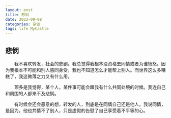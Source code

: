 ```yaml
---
layout: post
title: 悲悯
date: 2022-09-08
categories: 杂谈
tags: life MyCastle
---
```


## 悲悯

  我不喜欢转发，社会的悲剧。我总觉得我根本没资格去同情或者为谁愤怒。因为我根本不可能和别人感同身受，我也不知道怎么才能帮上别人。而世界这么多糟糕了，我这微薄之力又有什么用。

  顶多是我觉得，某个人，某件事可能会跟我有什么共同处境的时候。我连自己和周围的人都来不及悲悯。

  有时候会还会恶意的想，转发的人，到底是在同情自己还是他人。我说同情，是因为，他也共情不了别人，只是虚假的告慰了自己享受着不平等的心。